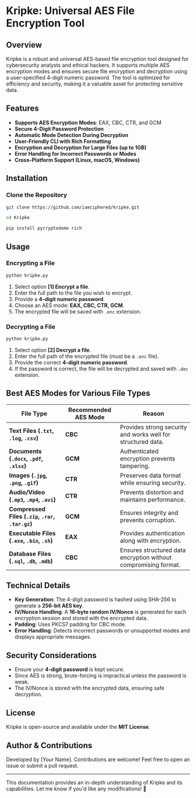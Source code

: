# Kripke: Universal AES File Encryption Tool

## Overview
Kripke is a robust and universal AES-based file encryption tool designed for cybersecurity analysts and ethical hackers. It supports multiple AES encryption modes and ensures secure file encryption and decryption using a user-specified 4-digit numeric password. The tool is optimized for efficiency and security, making it a valuable asset for protecting sensitive data.

## Features
- **Supports AES Encryption Modes**: EAX, CBC, CTR, and GCM
- **Secure 4-Digit Password Protection**
- **Automatic Mode Detection During Decryption**
- **User-Friendly CLI with Rich Formatting**
- **Encryption and Decryption for Large Files (up to 1GB)**
- **Error Handling for Incorrect Passwords or Modes**
- **Cross-Platform Support (Linux, macOS, Windows)**

## Installation
### Clone the Repository
```sh
git clone https://github.com/iamciphered/kripke.git
```

```sh
cd Kripke
```

```sh
pip install pycryptodome rich
```

## Usage
### Encrypting a File
```sh
python kripke.py
```
1. Select option **[1] Encrypt a file**.
2. Enter the full path to the file you wish to encrypt.
3. Provide a **4-digit numeric password**.
4. Choose an AES mode: **EAX, CBC, CTR, GCM**.
5. The encrypted file will be saved with `.enc` extension.

### Decrypting a File
```sh
python kripke.py
```
1. Select option **[2] Decrypt a file**.
2. Enter the full path of the encrypted file (must be a `.enc` file).
3. Provide the correct **4-digit numeric password**.
4. If the password is correct, the file will be decrypted and saved with `.dec` extension.

## Best AES Modes for Various File Types
| **File Type**      | **Recommended AES Mode** | **Reason** |
|--------------------|------------------------|------------|
| **Text Files (`.txt`, `.log`, `.csv`)** | **CBC** | Provides strong security and works well for structured data. |
| **Documents (`.docx`, `.pdf`, `.xlsx`)** | **GCM** | Authenticated encryption prevents tampering. |
| **Images (`.jpg`, `.png`, `.gif`)** | **CTR** | Preserves data format while ensuring security. |
| **Audio/Video (`.mp3`, `.mp4`, `.avi`)** | **CTR** | Prevents distortion and maintains performance. |
| **Compressed Files (`.zip`, `.rar`, `.tar.gz`)** | **GCM** | Ensures integrity and prevents corruption. |
| **Executable Files (`.exe`, `.bin`, `.sh`)** | **EAX** | Provides authentication along with encryption. |
| **Database Files (`.sql`, `.db`, `.mdb`)** | **CBC** | Ensures structured data encryption without compromising format. |

## Technical Details
- **Key Generation**: The 4-digit password is hashed using SHA-256 to generate a **256-bit AES key**.
- **IV/Nonce Handling**: A **16-byte random IV/Nonce** is generated for each encryption session and stored with the encrypted data.
- **Padding**: Uses PKCS7 padding for CBC mode.
- **Error Handling**: Detects incorrect passwords or unsupported modes and displays appropriate messages.

## Security Considerations
- Ensure your **4-digit password** is kept secure.
- Since AES is strong, brute-forcing is impractical unless the password is weak.
- The IV/Nonce is stored with the encrypted data, ensuring safe decryption.

## License
Kripke is open-source and available under the **MIT License**.

## Author & Contributions
Developed by [Your Name]. Contributions are welcome! Feel free to open an issue or submit a pull request.

---
This documentation provides an in-depth understanding of Kripke and its capabilities. Let me know if you'd like any modifications! 🚀

